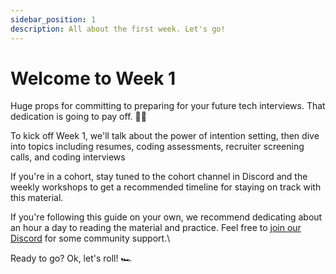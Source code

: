 ```yaml
---
sidebar_position: 1
description: All about the first week. Let's go!
---
```


# Welcome to Week 1

Huge props for committing to preparing for your future tech interviews. That dedication is going to pay off. 🙌🏽

To kick off Week 1, we'll talk about the power of intention setting, then dive into topics including resumes, coding assessments, recruiter screening calls, and coding interviews

If you're in a cohort, stay tuned to the cohort channel in Discord and the weekly workshops to get a recommended timeline for staying on track with this material.

If you're following this guide on your own, we recommend dedicating about an hour a day to reading the material and practice. Feel free to [join our Discord](https://discord.gg/wjnAEVjbCu) for some community support.\

Ready to go? Ok, let's roll! 🏎️